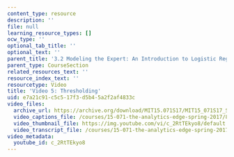 ```yaml
---
content_type: resource
description: ''
file: null
learning_resource_types: []
ocw_type: ''
optional_tab_title: ''
optional_text: ''
parent_title: '3.2 Modeling the Expert: An Introduction to Logistic Regression'
parent_type: CourseSection
related_resources_text: ''
resource_index_text: ''
resourcetype: Video
title: 'Video 5: Thresholding'
uid: e7a21c91-c5c5-17f3-d5b4-5a2f2af4833c
video_files:
  archive_url: https://archive.org/download/MIT15.071S17/MIT15_071S17_Session_3.2.08_300k.mp4
  video_captions_file: /courses/15-071-the-analytics-edge-spring-2017/8d86d0a1d20f5f95bf4bf4b02859783b_c_2RtTEkyo8.vtt
  video_thumbnail_file: https://img.youtube.com/vi/c_2RtTEkyo8/default.jpg
  video_transcript_file: /courses/15-071-the-analytics-edge-spring-2017/f6f8d52c925f25e79a0a3ab81ec6c933_c_2RtTEkyo8.pdf
video_metadata:
  youtube_id: c_2RtTEkyo8
---
```

